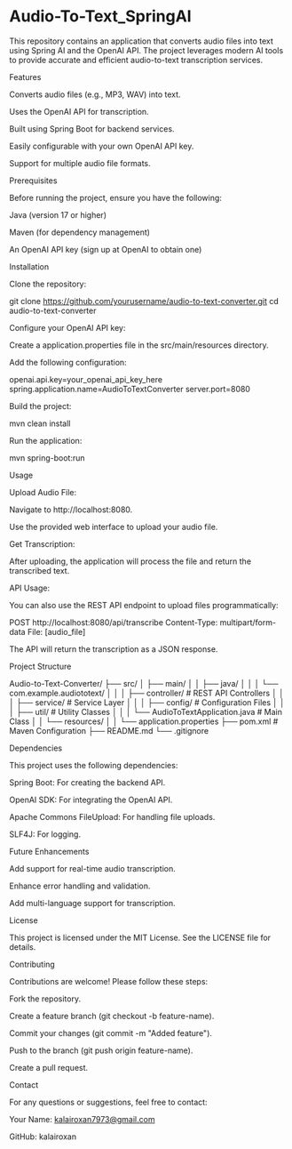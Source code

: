 # Audio-To-Text_SpringAI
This repository contains an application that converts audio files into text using Spring AI and the OpenAI API. The project leverages modern AI tools to provide accurate and efficient audio-to-text transcription services.

Features

Converts audio files (e.g., MP3, WAV) into text.

Uses the OpenAI API for transcription.

Built using Spring Boot for backend services.

Easily configurable with your own OpenAI API key.

Support for multiple audio file formats.

Prerequisites

Before running the project, ensure you have the following:

Java (version 17 or higher)

Maven (for dependency management)

An OpenAI API key (sign up at OpenAI to obtain one)

Installation

Clone the repository:

git clone https://github.com/yourusername/audio-to-text-converter.git
cd audio-to-text-converter

Configure your OpenAI API key:

Create a application.properties file in the src/main/resources directory.

Add the following configuration:

openai.api.key=your_openai_api_key_here
spring.application.name=AudioToTextConverter
server.port=8080

Build the project:

mvn clean install

Run the application:

mvn spring-boot:run

Usage

Upload Audio File:

Navigate to http://localhost:8080.

Use the provided web interface to upload your audio file.

Get Transcription:

After uploading, the application will process the file and return the transcribed text.

API Usage:

You can also use the REST API endpoint to upload files programmatically:

POST http://localhost:8080/api/transcribe
Content-Type: multipart/form-data
File: [audio_file]

The API will return the transcription as a JSON response.

Project Structure

Audio-to-Text-Converter/
├── src/
│   ├── main/
│   │   ├── java/
│   │   │   └── com.example.audiototext/
│   │   │       ├── controller/    # REST API Controllers
│   │   │       ├── service/       # Service Layer
│   │   │       ├── config/        # Configuration Files
│   │   │       ├── util/          # Utility Classes
│   │   │       └── AudioToTextApplication.java  # Main Class
│   │   └── resources/
│   │       └── application.properties
├── pom.xml  # Maven Configuration
├── README.md
└── .gitignore

Dependencies

This project uses the following dependencies:

Spring Boot: For creating the backend API.

OpenAI SDK: For integrating the OpenAI API.

Apache Commons FileUpload: For handling file uploads.

SLF4J: For logging.

Future Enhancements

Add support for real-time audio transcription.

Enhance error handling and validation.

Add multi-language support for transcription.

License

This project is licensed under the MIT License. See the LICENSE file for details.

Contributing

Contributions are welcome! Please follow these steps:

Fork the repository.

Create a feature branch (git checkout -b feature-name).

Commit your changes (git commit -m "Added feature").

Push to the branch (git push origin feature-name).

Create a pull request.

Contact

For any questions or suggestions, feel free to contact:

Your Name: kalairoxan7973@gmail.com

GitHub: kalairoxan
